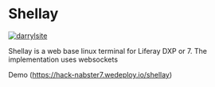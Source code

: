 # Shellay

[![darrylsite](http://darrylsite.com/images/pages/logo.png)](http://darrylsite.com/images/pages/logo.png)

Shellay is a web base linux terminal for Liferay DXP or 7.
The implementation uses websockets

Demo (https://hack-nabster7.wedeploy.io/shellay)